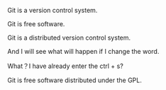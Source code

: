 Git is a version control system.

Git is free software.

Git is a distributed version control system.

And I will see what will happen if I change the word.

What？I have already enter the ctrl + s?

Git is free software distributed under the GPL.

